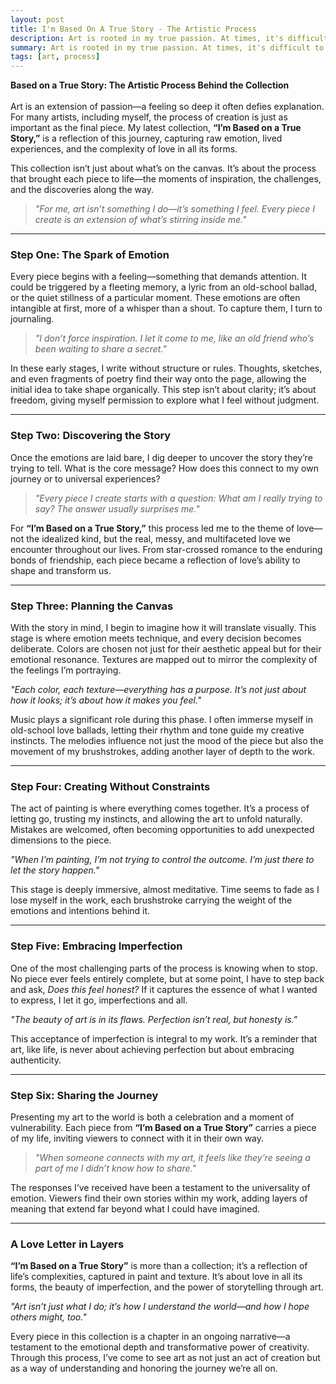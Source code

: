 ```yaml
---
layout: post
title: I'm Based On A True Story - The Artistic Process
description: Art is rooted in my true passion. At times, it's difficult to articulate, but I’ve found it’s better to let it flow naturally. When I first considered art journaling, I thought it would be challenging to find freedom in my writing. Yet, to my surprise, it came effortlessly—almost as if I’d been waiting for this moment.
summary: Art is rooted in my true passion. At times, it's difficult to articulate, but I’ve found it’s better to let it flow naturally.
tags: [art, process]
---
```


**Based on a True Story: The Artistic Process Behind the Collection**  
<br>
Art is an extension of passion—a feeling so deep it often defies explanation. For many artists, including myself, the process of creation is just as important as the final piece. My latest collection, **“I’m Based on a True Story,”** is a reflection of this journey, capturing raw emotion, lived experiences, and the complexity of love in all its forms.  

This collection isn’t just about what’s on the canvas. It’s about the process that brought each piece to life—the moments of inspiration, the challenges, and the discoveries along the way.  

> *"For me, art isn’t something I do—it’s something I feel. Every piece I create is an extension of what’s stirring inside me."*  

---

### **Step One: The Spark of Emotion**  
Every piece begins with a feeling—something that demands attention. It could be triggered by a fleeting memory, a lyric from an old-school ballad, or the quiet stillness of a particular moment. These emotions are often intangible at first, more of a whisper than a shout. To capture them, I turn to journaling.  

> *"I don’t force inspiration. I let it come to me, like an old friend who’s been waiting to share a secret."*  

In these early stages, I write without structure or rules. Thoughts, sketches, and even fragments of poetry find their way onto the page, allowing the initial idea to take shape organically. This step isn’t about clarity; it’s about freedom, giving myself permission to explore what I feel without judgment.  

---

### **Step Two: Discovering the Story**  
Once the emotions are laid bare, I dig deeper to uncover the story they’re trying to tell. What is the core message? How does this connect to my own journey or to universal experiences?  

> *"Every piece I create starts with a question: What am I really trying to say? The answer usually surprises me."*  

For **“I’m Based on a True Story,”** this process led me to the theme of love—not the idealized kind, but the real, messy, and multifaceted love we encounter throughout our lives. From star-crossed romance to the enduring bonds of friendship, each piece became a reflection of love’s ability to shape and transform us.  

---

### **Step Three: Planning the Canvas**  
With the story in mind, I begin to imagine how it will translate visually. This stage is where emotion meets technique, and every decision becomes deliberate. Colors are chosen not just for their aesthetic appeal but for their emotional resonance. Textures are mapped out to mirror the complexity of the feelings I’m portraying.  

*"Each color, each texture—everything has a purpose. It’s not just about how it looks; it’s about how it makes you feel."*  

Music plays a significant role during this phase. I often immerse myself in old-school love ballads, letting their rhythm and tone guide my creative instincts. The melodies influence not just the mood of the piece but also the movement of my brushstrokes, adding another layer of depth to the work.  

---

### **Step Four: Creating Without Constraints**  
The act of painting is where everything comes together. It’s a process of letting go, trusting my instincts, and allowing the art to unfold naturally. Mistakes are welcomed, often becoming opportunities to add unexpected dimensions to the piece.  

*"When I’m painting, I’m not trying to control the outcome. I’m just there to let the story happen."*  

This stage is deeply immersive, almost meditative. Time seems to fade as I lose myself in the work, each brushstroke carrying the weight of the emotions and intentions behind it.  

---

### **Step Five: Embracing Imperfection**  
One of the most challenging parts of the process is knowing when to stop. No piece ever feels entirely complete, but at some point, I have to step back and ask, *Does this feel honest?* If it captures the essence of what I wanted to express, I let it go, imperfections and all.  

*"The beauty of art is in its flaws. Perfection isn’t real, but honesty is."*  

This acceptance of imperfection is integral to my work. It’s a reminder that art, like life, is never about achieving perfection but about embracing authenticity.  

---

### **Step Six: Sharing the Journey**  
Presenting my art to the world is both a celebration and a moment of vulnerability. Each piece from **“I’m Based on a True Story”** carries a piece of my life, inviting viewers to connect with it in their own way.  

> *"When someone connects with my art, it feels like they’re seeing a part of me I didn’t know how to share."*  

The responses I’ve received have been a testament to the universality of emotion. Viewers find their own stories within my work, adding layers of meaning that extend far beyond what I could have imagined.  

---

### **A Love Letter in Layers**  
**“I’m Based on a True Story”** is more than a collection; it’s a reflection of life’s complexities, captured in paint and texture. It’s about love in all its forms, the beauty of imperfection, and the power of storytelling through art.  

*"Art isn’t just what I do; it’s how I understand the world—and how I hope others might, too."*  

Every piece in this collection is a chapter in an ongoing narrative—a testament to the emotional depth and transformative power of creativity. Through this process, I’ve come to see art as not just an act of creation but as a way of understanding and honoring the journey we’re all on.  